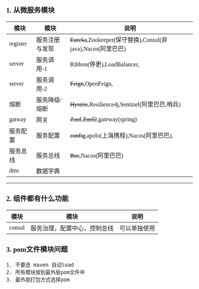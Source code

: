 <font face="Simsun" size=3>

### 1. 从微服务模块

模块 | 模块 | 说明
---|---|---
register | 服务注册与发现 | ~~Eureka~~,Zookeeper(保守替换),Consul(非java),Nacos(阿里巴巴)
server | 服务调用-1 | Ribbon(停更),LoadBalancer,
server | 服务调用-2 | ~~Feign~~,OpenFeign,
熔断 | 服务降级/熔断 | ~~Hystrix~~,Resilience4j,Sentinel(阿里巴巴,哨兵)
gatway | 网关 | ~~Zuul~~,~~Zuul2~~,gateway(spring)
服务配置 | 服务配置 | ~~config~~,apolo(上海携程),Nacos(阿里巴巴),
服务总线 | 服务总线 | ~~Bus~~,Nacos(阿里巴巴)
dms | 数据字典 |

---

### 2. 组件都有什么功能

模块 | 模块 | 说明
---|---|---
consul | 服务治理，配置中心，控制总线 | 可以单独使用


### 3. pom文件模块问题

~~~
1. 不要选 maven 自动load
2. 所有模块放到最外层pom文件中
3. 最外层打包方式选择pom
~~~

</font>